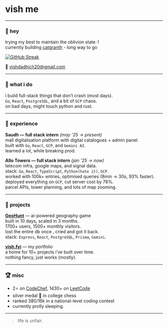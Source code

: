 # vish me

---

### 👋 hey
trying my best to maintain the oblivion state :\!  
currently building [catgranth](https://catgranth.com) - long way to go

[![GitHub Streak](https://nirzak-streak-stats.vercel.app?user=vishdadhich092004&theme=dark&hide_border=true&mode=daily)](https://git.io/streak-stats)

📨 [vishdadhich20@gmail.com](mailto:vishdadhich20@gmail.com)

--- 

### 🧩 what i do
i build full-stack things that don’t crash (most days).  
`Go`, `React`, `PostgreSQL`, and a bit of `GCP` chaos.  
on bad days, might touch python and rust.

---

### 💼 experience

**Saudh — full stack intern** *(may ’25 → present)*  
mall digitalisation platform with digital catalogues + admin panel.  
built with `Go`, `React`, `GCP`, and `Gemini AI`.  
learned a lot, while breaking prod.

**Allo Towers — full stack intern** *(jan ’25 → now)*  
telecom infra, google maps, and signal data.  
stack: `Go`, `React`, `TypeScript`, `Python(hate it)`, `GCP`.  
worked with 100k+ entries, optimised queries (8min → 30s, 93% faster).  
deployed everything on `GCP`, cut server cost by 78%.  
parcel APIs, tower planning, and lots of map zooming.

---

### 🚀 projects

**[GeoHunt](https://geohunt.vercel.app)** — ai-powered geography game  
built in 10 days, scaled in 3 months.  
1700+ users, 1500+ monthly visitors.  
lost the entire db once , cried and got it back.  
stack: `Express`, `React`, `PostgreSQL`, `Prisma`, `Gemini`.

**[vish.fyi](https://vish.fyi)** — my portfolio  
a home for 10+ projects i’ve built over time.  
nothing fancy, just works (mostly).

---

### 🏆 misc
- 2⭐ on [CodeChef](https://www.codechef.com/users/visheshdadhich), 1430+ on [LeetCode](https://leetcode.com/vishdadhich)  
- silver medal 🥈 in college chess  
- ranked 380/16k in a national-level coding contest  
- currently prolly sleeping.

---

> life is unfair.
